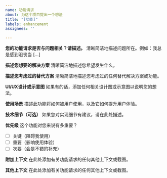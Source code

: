 ```yaml
---
name: 功能请求
about: 为这个项目提出一个想法
title: "[功能]"
labels: enhancement
assignees: ''

---
```


**您的功能请求是否与问题相关？请描述。**
清晰简洁地描述问题所在。例如：我总是感到沮丧当 [...]

**描述您想要的解决方案**
清晰简洁地描述您希望发生什么。

**描述您考虑过的替代方案**
清晰简洁地描述您考虑过的任何替代解决方案或功能。

**UI/UX设计或示意图**
如果有的话，添加任何相关设计图或示意图以说明您的想法。

**使用场景**
描述此功能将如何被用户使用，以及它如何提升用户体验。

**技术细节（可选）**
如果您对实现细节有建议，请在此处描述。

**优先级**
这个功能对您来说有多重要？
- [ ] 关键（阻碍我使用）
- [ ] 重要（影响使用体验）
- [ ] 次要（会是不错的补充）

**附加上下文**
在此处添加有关功能请求的任何其他上下文或截图。

**其他上下文**
在此处添加有关功能请求的任何其他上下文或截图。 